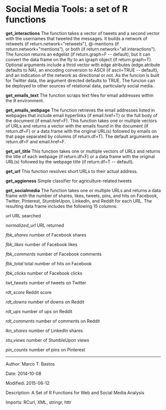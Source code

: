 # Social Media Tools: a set of R functions

<b>get_interactions</b> The function takes a vector of tweets and a second vector with the usernames that tweeted the messages. It builds a network of retweets (if return.network="retweets"), @-mentions (if return.network="mentions"), or both (if return.network="all.interactions"). The funcion returns an edgelist (if return.graph=F -- default), but it can convert the data frame on the fly to an igraph object (if return.graph=T). Optional arguments include a thrid vector with edge atributes (edge.atribute defaults to NA), an encoding conversion to ASCII (if ascii=TRUE -- default), and an indication of the network as directional or not. As the funcion is built for Twitter data, the argument directed defaults to TRUE. The funcion can be deployed to other sources of relational data, particularly social media.

<b>get_emails_text</b> The function scraps text files for email addresses within the R environment. 

<b>get_emails_webpage</b> The function retrieves the email addresses listed in webpages that include email hyperlinks (if email.href=T) or the full body of the document (if email.href=F). This function takes one or multiple vectors of URLs and returns a vector with the emails found in the document (if return.df=F) or a data frame with the original URL(s) followed by emails on that page separated by columns (if return.df=T). The default arguments are return.df=F and email.href=F.

<b>get_url_title</b> This function takes one or multiple vectors of URLs and returns the title of each webpage (if return.df=F) or a data frame with the original URL(s) followed by the webpage title (if return.df=T -- default).

<b>get_url</b> This function resolves short URLs to their actual address.

<b>get_aggieness</b> Simple classifier for agriculture-related tweets

<b>get_socialmedia</b> The function takes one or multiple URLs and returns a data frame with the number of shares, likes, tweets, pins, and hits on Facebook, Twitter, Pinterest, StumbleUpon, LinkedIn, and Reddit for each URL. The resulting data frame includes the following 15 columns:

<i>url</i> URL searched

<i>normalized_url</i> URL returned

<i>fbk_shares</i> number of Facebook shares 

<i>fbk_likes</i> number of Facebook likes

<i>fbk_comments</i> number of Facebook comments

<i>fbk_total</i> total number of hits on Facebook 

<i>fbk_clicks</i> number of Facebook clicks

<i>twt_tweets</i> number of tweets on Twitter

<i>rdt_score</i> Reddit score 

<i>rdt_downs</i> number of downs on Reddit 

<i>rdt_ups</i> number of ups on Reddit

<i>rdt_comments</i> number of comments on Reddit

<i>lkn_shares</i> number of LinkedIn shares

<i>stu_views</i> number of StumbleUpon views

<i>pin_counts</i> number of pins on Pinterest


---------------

Author: Marco T. Bastos

Date: 2014-10-08

Modified: 2015-06-12

Description: A Set of R Functions for Web and Social Media Analysis

Imports: RCurl, XML, stringr, httr

